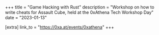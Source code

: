 +++
title = "Game Hacking with Rust"
description = "Workshop on how to write cheats for Assault Cube, held at the 0xAthena Tech Workshop Day"
date = "2023-01-13"


[extra]
link_to = "https://0xa.at/events/0xathena"
+++

